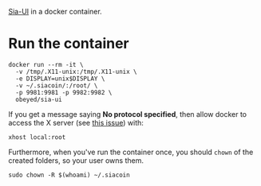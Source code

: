 [Sia-UI](https://github.com/NebulousLabs/Sia-UI) in a docker container.

# Run the container

```
docker run --rm -it \
  -v /tmp/.X11-unix:/tmp/.X11-unix \
  -e DISPLAY=unix$DISPLAY \
  -v ~/.siacoin/:/root/ \
  -p 9981:9981 -p 9982:9982 \
  obeyed/sia-ui
```

If you get a message saying **No protocol specified**,
then allow docker to access the X server (see [this issue](https://github.com/jessfraz/dockerfiles/issues/6)) with:

```
xhost local:root
```

Furthermore, when you've run the container once, you should `chown` of the created folders, so your user owns them.

```
sudo chown -R $(whoami) ~/.siacoin
```
